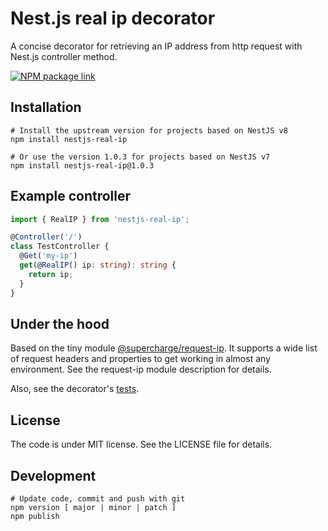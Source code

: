 # Nest.js real ip decorator

A concise decorator for retrieving an IP address from http request with Nest.js controller method.  

[![NPM package link](https://nodei.co/npm/nestjs-real-ip.png?downloads=true&cacheBust=2)](https://www.npmjs.com/package/nestjs-real-ip)

## Installation

```shell script
# Install the upstream version for projects based on NestJS v8
npm install nestjs-real-ip

# Or use the version 1.0.3 for projects based on NestJS v7
npm install nestjs-real-ip@1.0.3
```

## Example controller

```typescript
import { RealIP } from 'nestjs-real-ip';

@Controller('/')
class TestController {
  @Get('my-ip')
  get(@RealIP() ip: string): string {
    return ip;
  }
}
```

## Under the hood
Based on the tiny module [@supercharge/request-ip](https://github.com/supercharge/request-ip).
It supports a wide list of request headers and properties to get working in almost any environment.
See the request-ip module description for details.

Also, see the decorator's [tests](__tests__/index.spec.ts).

## License
The code is under MIT license. See the LICENSE file for details.

## Development

```shell script
# Update code, commit and push with git
npm version [ major | minor | patch ]
npm publish
```
